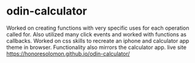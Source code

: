 # odin-calculator

Worked on creating functions with very specific uses for each operation called for. Also utilized many click events and worked with functions as callbacks.
Worked on css skills to recreate an iphone and calculator app theme in browser. Functionality also mirrors the calculator app.
live site https://honoresolomon.github.io/odin-calculator/
